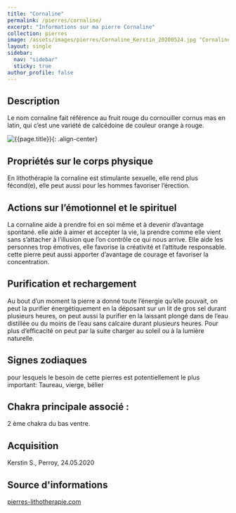 ```yaml
---
title: "Cornaline"
permalink: /pierres/cornaline/
excerpt: "Informations sur ma pierre Cornaline"
collection: pierres
image: /assets/images/pierres/Cornaline_Kerstin_20200524.jpg "Cornaline"
layout: single
sidebar:
  nav: "sidebar"
  sticky: true
author_profile: false
---
```


## Description
Le nom cornaline fait référence au fruit rouge du cornouiller cornus mas en latin, qui c’est une variété de calcédoine de couleur orange à rouge.

![{{page.title}}]({{page.image}} "Cornaline"){: .align-center}


## Propriétés sur le corps physique
En lithothérapie la cornaline  est stimulante sexuelle, elle rend plus fécond(e), elle peut aussi pour les hommes favoriser l’érection.


## Actions sur l’émotionnel et le spirituel

La cornaline aide à prendre foi en soi même et à devenir d’avantage spontané. elle aide à aimer et accepter la vie, la prendre comme elle vient sans s’attacher à l’illusion que l’on contrôle ce qui nous arrive. Elle aide les personnes trop émotives, elle favorise la créativité et l’attitude responsable. cette pierre peut aussi apporter d’avantage de courage et favoriser la concentration.


## Purification et rechargement
Au bout d’un moment la pierre a donné toute l’énergie qu’elle pouvait, on peut la purifier énergétiquement en la déposant sur un lit de gros sel durant plusieurs heures, on peut aussi la purifier en la laissant plongé dans de l’eau distillée ou du moins de l’eau sans calcaire durant plusieurs heures. Pour plus d’efficacité on peut par la suite charger au soleil ou à la lumière naturelle.


## Signes zodiaques
pour lesquels le besoin de cette pierres est potentiellement le plus important:
Taureau, vierge, bélier


## Chakra principale associé :
2 ème chakra du bas ventre.


## Acquisition
Kerstin S., Perroy, 24.05.2020


## Source d'informations
[pierres-lithotherapie.com](https://www.pierres-lithotherapie.com/cornaline-proprietes/)
